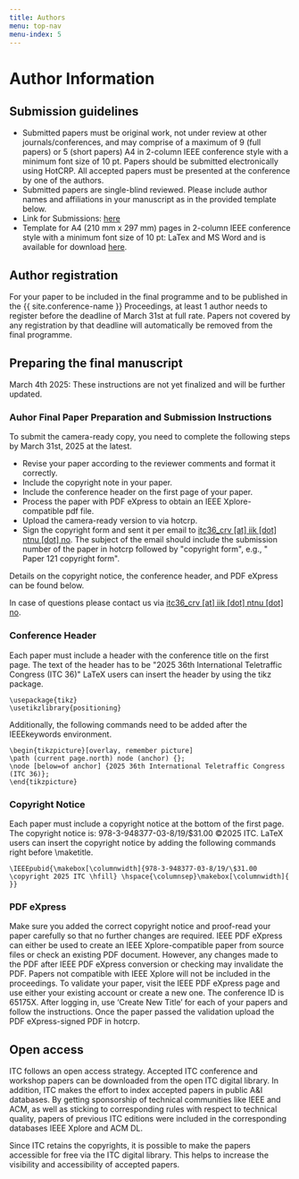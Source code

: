 ```yaml
---
title: Authors
menu: top-nav
menu-index: 5
---
```


# Author Information

## Submission guidelines

* Submitted papers must be original work, not under review at other journals/conferences, and may comprise of a maximum of 9 (full papers) or 5 (short papers) A4 in 2-column IEEE conference style with a minimum font size of 10 pt. Papers should be submitted electronically using HotCRP. All accepted papers must be presented at the conference by one of the authors.
* Submitted papers are single-blind reviewed. Please include author names and affiliations in your manuscript as in the provided template below.
* Link for Submissions: [here](https://itc2025.hotcrp.com/)
* Template for A4 (210 mm x 297 mm) pages in 2-column IEEE conference style with a minimum font size of 10 pt: LaTex and MS Word and is available for download [here](https://www.ieee.org/conferences/publishing/templates.html).

## Author registration

For your paper to be included in the final programme and to be published in the {{ site.conference-name }} Proceedings, at least 1 author needs to register before the deadline of March 31st at full rate. Papers not covered by any registration by that deadline will automatically be removed from the final programme.

## Preparing the final manuscript

March 4th 2025: These instructions are not yet finalized and will be further updated.

### Auhor Final Paper Preparation and Submission Instructions

To submit the camera-ready copy, you need to complete the following steps by March 31st, 2025 at the latest.


* Revise your paper according to the reviewer comments and format it correctly.
* Include the copyright note in your paper.
* Include the conference header on the first page of your paper.
* Process the paper with PDF eXpress to obtain an IEEE Xplore-compatible pdf file.
* Upload the camera-ready version to via hotcrp.
* Sign the copyright form and sent it per email to [itc36_crv [at] iik [dot] ntnu [dot] no](mailto:itc36_crv@iik.ntnu.no). The subject of the email should include the submission number of the paper in hotcrp followed by "copyright form", e.g., " Paper 121 copyright form".

Details on the copyright notice, the conference header, and PDF eXpress can be found below.

In case of questions please contact us via [itc36_crv [at] iik [dot] ntnu [dot] no](mailto:itc36_crv@iik.ntnu.no).

### Conference Header

Each paper must include a header with the conference title on the first page. The text of the header has to be "2025 36th International Teletraffic Congress (ITC 36)" LaTeX users can insert the header by using the tikz package.
```
\usepackage{tikz}
\usetikzlibrary{positioning}
```
Additionally, the following commands need to be added after the IEEEkeywords environment.
```
\begin{tikzpicture}[overlay, remember picture]
\path (current page.north) node (anchor) {};
\node [below=of anchor] {2025 36th International Teletraffic Congress (ITC 36)};
\end{tikzpicture}
```

### Copyright Notice

Each paper must include a copyright notice at the bottom of the first page. The copyright notice is: 978-3-948377-03-8/19/$31.00 ©2025 ITC. 
LaTeX users can insert the copyright notice by adding the following commands right before \maketitle.
```
\IEEEpubid{\makebox[\columnwidth]{978-3-948377-03-8/19/\$31.00 \copyright 2025 ITC \hfill} \hspace{\columnsep}\makebox[\columnwidth]{ }}
```


### PDF eXpress

Make sure you added the correct copyright notice and proof-read your paper carefully so that no further changes are required. IEEE PDF eXpress can either be used to create an IEEE Xplore-compatible paper from source files or check an existing PDF document. However, any changes made to the PDF after IEEE PDF eXpress conversion or checking may invalidate the PDF. Papers not compatible with IEEE Xplore will not be included in the proceedings. To validate your paper, visit the IEEE PDF eXpress page and use either your existing account or create a new one. The conference ID is 65175X. After logging in, use ‘Create New Title’ for each of your papers and follow the instructions. Once the paper passed the validation upload the PDF eXpress-signed PDF in hotcrp.

## Open access

ITC follows an open access strategy. Accepted ITC conference and workshop papers can be downloaded from the open ITC digital library. In addition, ITC makes the effort to index accepted papers in public A&I databases. By getting sponsorship of technical communities like IEEE and ACM, as well as sticking to corresponding rules with respect to technical quality, papers of previous ITC editions were included in the corresponding databases IEEE Xplore and ACM DL.

Since ITC retains the copyrights, it is possible to make the papers accessible for free via the ITC digital library. This helps to increase the visibility and accessibility of accepted papers.

